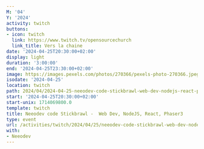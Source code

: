 ```yaml
---
M: '04'
Y: '2024'
activity: twitch
buttons:
- icon: twitch
  link: https://www.twitch.tv/opensourcechurch
  link_title: Vers la chaine
date: '2024-04-25T20:30:00+02:00'
display: light
duration: '3:00:00'
end: '2024-04-25T23:30:00+02:00'
image: https://images.pexels.com/photos/270366/pexels-photo-270366.jpeg
isodate: '2024-04-25'
location: twitch
path: 2024/04/2024-04-25-neeodev-code-stickbrawl-web-dev-nodejs-react-phaser3.md
start: '2024-04-25T20:30:00+02:00'
start-unix: 1714069800.0
template: twitch
title: Neeodev code Stickbrawl -  Web Dev, NodeJS, React, Phaser3
type: event
url: /activities/twitch/2024/04/25/neeodev-code-stickbrawl-web-dev-nodejs-react-phaser3
with:
- Neeodev
---
```

